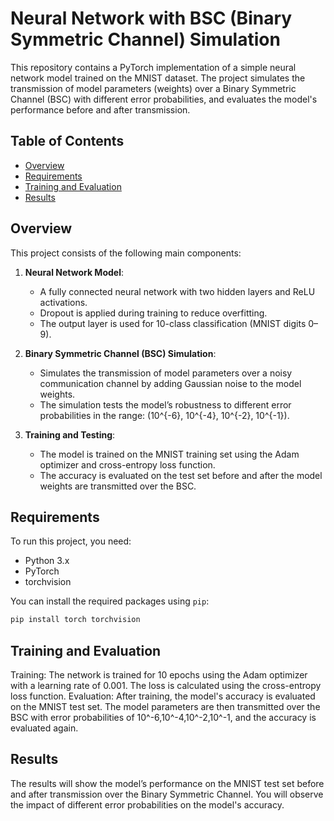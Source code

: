# Neural Network with BSC (Binary Symmetric Channel) Simulation

This repository contains a PyTorch implementation of a simple neural network model trained on the MNIST dataset. The project simulates the transmission of model parameters (weights) over a Binary Symmetric Channel (BSC) with different error probabilities, and evaluates the model's performance before and after transmission.

## Table of Contents

- [Overview](#overview)
- [Requirements](#requirements)
- [Training and Evaluation](#training-and-evaluation)
- [Results](#results)

## Overview

This project consists of the following main components:

1. **Neural Network Model**:
   - A fully connected neural network with two hidden layers and ReLU activations.
   - Dropout is applied during training to reduce overfitting.
   - The output layer is used for 10-class classification (MNIST digits 0–9).

2. **Binary Symmetric Channel (BSC) Simulation**:
   - Simulates the transmission of model parameters over a noisy communication channel by adding Gaussian noise to the model weights.
   - The simulation tests the model’s robustness to different error probabilities in the range: \(10^{-6}, 10^{-4}, 10^{-2}, 10^{-1}\).

3. **Training and Testing**:
   - The model is trained on the MNIST training set using the Adam optimizer and cross-entropy loss function.
   - The accuracy is evaluated on the test set before and after the model weights are transmitted over the BSC.

## Requirements

To run this project, you need:

- Python 3.x
- PyTorch
- torchvision

You can install the required packages using `pip`:

```bash
pip install torch torchvision
```

## Training and Evaluation
Training: The network is trained for 10 epochs using the Adam optimizer with a learning rate of 0.001. The loss is calculated using the cross-entropy loss function.
Evaluation: After training, the model's accuracy is evaluated on the MNIST test set. The model parameters are then transmitted over the BSC with error probabilities of 
10^-6,10^-4,10^-2,10^-1, and the accuracy is evaluated again.

## Results
The results will show the model’s performance on the MNIST test set before and after transmission over the Binary Symmetric Channel. You will observe the impact of different error probabilities on the model's accuracy.
